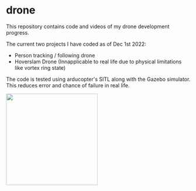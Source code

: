 # drone
This repository contains code and videos of my drone development progress.

The current two projects I have coded as of Dec 1st 2022:
- Person tracking / following drone
- Hoverslam Drone (Innapplicable to real life due to physical limitations like vortex ring state)



The code is tested using arducopter's SITL along with the Gazebo simulator. This reduces error and chance of failure in real life.

<img src="https://github.com/tommyzhng/drone/blob/master/readme%20gifs/gazebo%20demo.gif" width="250" height="250"/>

